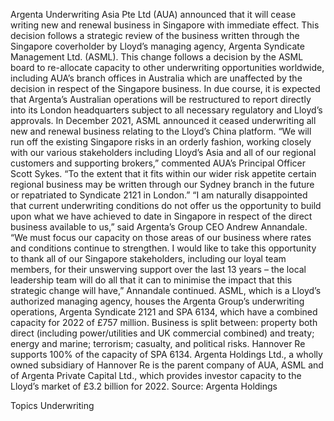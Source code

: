 Argenta Underwriting Asia Pte Ltd (AUA) announced that it will cease writing new and renewal business in Singapore with immediate effect. This decision follows a strategic review of the business written through the Singapore coverholder by Lloyd’s managing agency, Argenta Syndicate Management Ltd. (ASML).
This change follows a decision by the ASML board to re-allocate capacity to other underwriting opportunities worldwide, including AUA’s branch offices in Australia which are unaffected by the decision in respect of the Singapore business.
In due course, it is expected that Argenta’s Australian operations will be restructured to report directly into its London headquarters subject to all necessary regulatory and Lloyd’s approvals.
In December 2021, ASML announced it ceased underwriting all new and renewal business relating to the Lloyd’s China platform.
“We will run off the existing Singapore risks in an orderly fashion, working closely with our various stakeholders including Lloyd’s Asia and all of our regional customers and supporting brokers,” commented AUA’s Principal Officer Scott Sykes. “To the extent that it fits within our wider risk appetite certain regional business may be written through our Sydney branch in the future or repatriated to Syndicate 2121 in London.”
“I am naturally disappointed that current underwriting conditions do not offer us the opportunity to build upon what we have achieved to date in Singapore in respect of the direct business available to us,” said Argenta’s Group CEO Andrew Annandale.
“We must focus our capacity on those areas of our business where rates and conditions continue to strengthen. I would like to take this opportunity to thank all of our Singapore stakeholders, including our loyal team members, for their unswerving support over the last 13 years – the local leadership team will do all that it can to minimise the impact that this strategic change will have,” Annandale continued.
ASML, which is a Lloyd’s authorized managing agency, houses the Argenta Group’s underwriting operations, Argenta Syndicate 2121 and SPA 6134, which have a combined capacity for 2022 of £757 million. Business is split between: property both direct (including power/utilities and UK commercial combined) and treaty; energy and marine; terrorism; casualty, and political risks. Hannover Re supports 100% of the capacity of SPA 6134.
Argenta Holdings Ltd., a wholly owned subsidiary of Hannover Re is the parent company of AUA, ASML and of Argenta Private Capital Ltd., which provides investor capacity to the Lloyd’s market of £3.2 billion for 2022.
Source: Argenta Holdings

Topics
Underwriting
